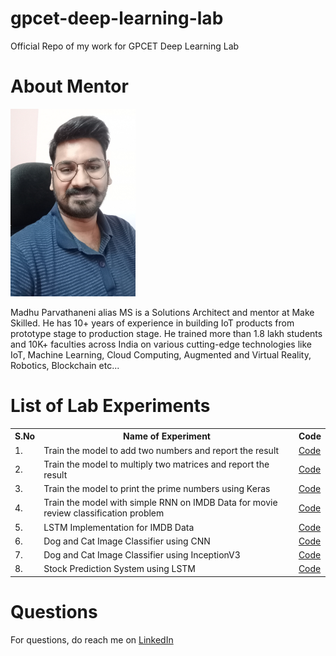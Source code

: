 # gpcet-deep-learning-lab
Official Repo of my work for GPCET Deep Learning Lab

# About Mentor
<img src="https://raw.githubusercontent.com/madblocksgit/ETAI-2021---VSSUT-11th-aug-iot-session/main/maddy.jpg" height="300" width="200" />

Madhu Parvathaneni alias MS is a Solutions Architect and mentor at Make Skilled. He has 10+ years of experience in building IoT products from prototype stage to production stage. He trained more than 1.8 lakh students and 10K+ faculties across India on various cutting-edge technologies like IoT, Machine Learning, Cloud Computing, Augmented and Virtual Reality, Robotics, Blockchain etc...

# List of Lab Experiments

<table>
  <tr>
    <th>S.No</th>
    <th>Name of Experiment</th>
    <th>Code</th>
  </tr>
  <tr>
    <td>1.</td>
    <td>Train the model to add two numbers and report the result</td>
    <td><a href="https://github.com/maddydevgits/gpcet-deep-learning-lab/blob/main/experiment1/app.py">Code</a></td>
  </tr>
  <tr>
    <td>2.</td>
    <td>Train the model to multiply two matrices and report the result</td>
    <td><a href="https://github.com/maddydevgits/gpcet-deep-learning-lab/blob/main/experiment2/app.py">Code</a></td>
  </tr>
  <tr>
    <td>3.</td>
    <td>Train the model to print the prime numbers using Keras</td>
    <td><a href="https://github.com/maddydevgits/gpcet-deep-learning-lab/blob/main/experiment3/app.py">Code</a></td>
  </tr>
  <tr>
    <td>4.</td>
    <td>Train the model with simple RNN on IMDB Data for movie review classification problem</td>
    <td><a href="https://github.com/maddydevgits/gpcet-deep-learning-lab/blob/main/experiment4/app.ipynb">Code</a></td>
  </tr>
  <tr>
    <td>5.</td>
    <td>LSTM Implementation for IMDB Data</td>
    <td><a href="https://github.com/maddydevgits/gpcet-deep-learning-lab/blob/main/experiment8/app.py">Code</a></td>
  </tr>
  <tr>
    <td>6.</td>
    <td>Dog and Cat Image Classifier using CNN</td>
    <td><a href="https://github.com/maddydevgits/gpcet-deep-learning-lab/blob/main/experiment6/app.ipynb">Code</a></td>
  </tr>
  <tr>
    <td>7.</td>
    <td>Dog and Cat Image Classifier using InceptionV3</td>
    <td><a href="https://github.com/maddydevgits/gpcet-deep-learning-lab/blob/main/experiment7/app.ipynb">Code</a></td>
  </tr>
  <tr>
    <td>8.</td>
    <td>Stock Prediction System using LSTM</td>
    <td><a href="https://github.com/maddydevgits/stock-market-price-prediction/blob/main/app.py">Code</a></td>
  </tr>
</table>

# Questions
For questions, do reach me on <a href="https://linkedin.com/in/MadhuPIoT">LinkedIn</a>
